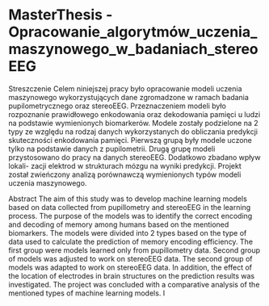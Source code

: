 # MasterThesis - Opracowanie_algorytmów_uczenia_maszynowego_w_badaniach_stereoEEG

Streszczenie
Celem niniejszej pracy było opracowanie modeli uczenia maszynowego wykorzystujących
dane zgromadzone w ramach badania pupilometrycznego oraz stereoEEG. Przeznaczeniem
modeli było rozpoznanie prawidłowego enkodowania oraz dekodowania pamięci u ludzi na
podstawie wymienionych biomarkerów. Modele zostały podzielone na 2 typy ze względu na
rodzaj danych wykorzystanych do obliczania predykcji skuteczności enkodowania pamięci.
Pierwszą grupą były modele uczone tylko na podstawie danych z pupilometrii. Drugą grupę
modeli przystosowano do pracy na danych stereoEEG. Dodatkowo zbadano wpływ lokali-
zacji elektrod w strukturach mózgu na wyniki predykcji. Projekt został zwieńczony analizą
porównawczą wymienionych typów modeli uczenia maszynowego.

Abstract
The aim of this study was to develop machine learning models based on data collected
from pupillometry and stereoEEG in the learning process. The purpose of the models was to
identify the correct encoding and decoding of memory among humans based on the mentioned
biomarkers. The models were divided into 2 types based on the type of data used to calculate
the prediction of memory encoding efficiency. The first group were models learned only from
pupillometry data. Second group of models was adjusted to work on stereoEEG data. The
second group of models was adapted to work on stereoEEG data. In addition, the effect of
the location of electrodes in brain structures on the prediction results was investigated. The
project was concluded with a comparative analysis of the mentioned types of machine learning
models.
I

